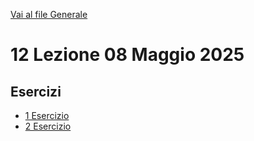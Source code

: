 [Vai al file Generale](../../readme.md)

# 12 Lezione 08 Maggio 2025

## Esercizi

- [1 Esercizio](Esercizi/1_Esercizio)
- [2 Esercizio](Esercizi/2_Esercizio)